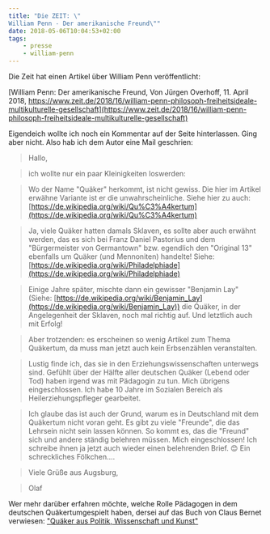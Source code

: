 ```yaml
---
title: "Die ZEIT: \"
William Penn - Der amerikanische Freund\""
date: 2018-05-06T10:04:53+02:00
tags:
    - presse
    - william-penn
---
```


Die Zeit hat einen Artikel über William Penn veröffentlicht:

[William Penn: Der amerikanische Freund, Von Jürgen Overhoff, 11. April 2018, https://www.zeit.de/2018/16/william-penn-philosoph-freiheitsideale-multikulturelle-gesellschaft](https://www.zeit.de/2018/16/william-penn-philosoph-freiheitsideale-multikulturelle-gesellschaft)

Eigendeich wollte ich noch ein Kommentar auf der Seite hinterlassen. Ging aber nicht. Also hab ich dem Autor eine Mail geschrien:

> Hallo,

> ich wollte nur ein paar Kleinigkeiten loswerden:

> Wo der Name "Quäker" herkommt, ist nicht gewiss. Die hier im Artikel erwähne Variante ist er die unwahrscheinliche. Siehe hier zu auch: [https://de.wikipedia.org/wiki/Qu%C3%A4kertum](https://de.wikipedia.org/wiki/Qu%C3%A4kertum)

> Ja, viele Quäker hatten damals Sklaven, es sollte aber auch erwähnt werden, das es sich bei Franz Daniel Pastorius und dem "Bürgermeister von Germantown" bzw. egendlich den "Original 13" ebenfalls um Quäker (und Mennoniten) handelte! Siehe: [https://de.wikipedia.org/wiki/Philadelphiade](https://de.wikipedia.org/wiki/Philadelphiade)

> Einige Jahre später, mischte dann ein gewisser "Benjamin Lay" (Siehe: [https://de.wikipedia.org/wiki/Benjamin_Lay](https://de.wikipedia.org/wiki/Benjamin_Lay)) die Quäker, in der Angelegenheit der Sklaven, noch mal richtig auf. Und letztlich auch mit Erfolg!

> Aber trotzenden: es erscheinen so wenig Artikel zum Thema Quäkertum, da muss man jetzt auch kein Erbsenzählen veranstalten.

> Lustig finde ich, das sie in den Erziehungswissenschaften unterwegs sind. Gefühlt über der Hälfte aller deutschen Quäker (Lebend oder Tod) haben irgend was mit Pädagogin zu tun. Mich übrigens eingeschlossen. Ich habe 10 Jahre im Sozialen Bereich als Heilerziehungspfleger gearbeitet.

> Ich glaube das ist auch der Grund, warum es in Deutschland mit dem Quäkertum nicht voran geht. Es gibt zu viele "Freunde", die das Lehrsein nicht sein lassen können. So kommt es, das die "Freund" sich und andere ständig belehren müssen. Mich eingeschlossen! Ich schreibe ihnen ja jetzt auch wieder einen belehrenden Brief. 😊 Ein schreckliches Fölkchen....

> Viele Grüße aus Augsburg,

> Olaf

Wer mehr darüber erfahren möchte, welche Rolle Pädagogen in dem deutschen Quäkertumgespielt haben, dersei auf das Buch von Claus Bernet verwiesen: ["Quäker aus Politik, Wissenschaft und Kunst"](https://www.amazon.de/Qu%C3%A4ker-aus-Politik-Wissenschaft-Kunst-ebook/dp/B00FWUYVQ2/ref=sr_1_17?ie=UTF8&qid=1525594603&sr=8-17&keywords=claus+bernet) 